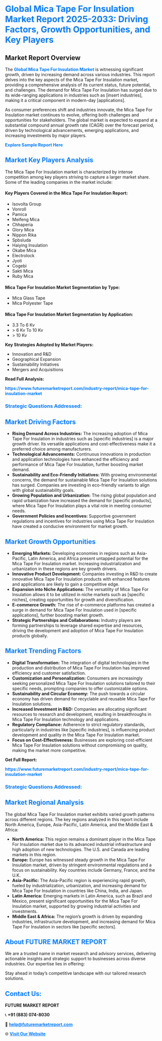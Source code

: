 <h1 style="color: #007BFF;">Global Mica Tape For Insulation Market Report 2025-2033: Driving Factors, Growth Opportunities, and Key Players</h1>

<section id="overview">
<h2>Market Report Overview</h2>
<p>The <a href="https://www.futuremarketreport.com/industry-report/mica-tape-for-insulation-market" style="color: #007BFF; text-decoration: none;"><strong>Global Mica Tape For Insulation Market</strong></a> is witnessing significant growth, driven by increasing demand across various industries. This report delves into the key aspects of the Mica Tape For Insulation market, providing a comprehensive analysis of its current status, future potential, and challenges. The demand for Mica Tape For Insulation has surged due to its wide-ranging applications in industries such as [insert industries], making it a critical component in modern-day [applications].</p>
<p>As consumer preferences shift and industries innovate, the Mica Tape For Insulation market continues to evolve, offering both challenges and opportunities for stakeholders. The global market is expected to expand at a substantial compound annual growth rate (CAGR) over the forecast period, driven by technological advancements, emerging applications, and increasing investments by major players.</p>
</section>

<section id="overview">
<p><a href="https://www.futuremarketreport.com/request-sample/reportId=30411" style="color: #007BFF; text-decoration: none;"><strong>Explore Sample Report Here</strong></a></p>
</section>

<section id="key-players">
<h2 style="color: #007BFF;">Market Key Players Analysis</h2>
<p>The Mica Tape For Insulation market is characterized by intense competition among key players striving to capture a larger market share. Some of the leading companies in the market include:</p>
<h4>Key Players Covered in the Mica Tape For Insulation Report:</h4>
<ul><li>Isovolta Group</li><li>Vonroll</li><li>Pamica</li><li>Meifeng Mica</li><li>Chhaperia</li><li>Glory Mica</li><li>Nippon Rika</li><li>Spbsluda</li><li>Haiying Insulation</li><li>Okabe Mica</li><li>Electrolock</li><li>Jyoti</li><li>Cogebi</li><li>Sakti Mica</li><li>Ruby Mica</li></ul>
<h4>Mica Tape For Insulation Market Segmentation by Type:</h4>
<ul><li>Mica Glass Tape</li><li>Mica Polyester Tape</li></ul>

<h4>Mica Tape For Insulation Market Segmentation by Application:</h4>
<ul><li>3.3 To 6 Kv</li><li>&gt; 6 Kv To 10 Kv</li><li>&gt; 10 Kv</li></ul>
<p><strong>Key Strategies Adopted by Market Players:</strong></p>
<ul>
<li>Innovation and R&D</li>
<li>Geographical Expansion</li>
<li>Sustainability Initiatives</li>
<li>Mergers and Acquisitions</li>
</ul>
</section>

<section>
<p><strong>Read Full Analysis: </strong></p><a href="https://www.futuremarketreport.com/industry-report/mica-tape-for-insulation-market" style="color: #007BFF; text-decoration: none;"><strong>https://www.futuremarketreport.com/industry-report/mica-tape-for-insulation-market</strong></a>
<h3 style="color: #007BFF;">Strategic Questions Addressed:</h3>
</section>

<section id="driving-factors">
<h2 style="color: #007BFF;">Market Driving Factors</h2>
<ul>
<li><strong>Rising Demand Across Industries:</strong> The increasing adoption of Mica Tape For Insulation in industries such as [specific industries] is a major growth driver. Its versatile applications and cost-effectiveness make it a preferred choice among manufacturers.</li>
<li><strong>Technological Advancements:</strong> Continuous innovations in production and application technologies have enhanced the efficiency and performance of Mica Tape For Insulation, further boosting market demand.</li>
<li><strong>Sustainability and Eco-Friendly Initiatives:</strong> With growing environmental concerns, the demand for sustainable Mica Tape For Insulation solutions has surged. Companies are investing in eco-friendly variants to align with global sustainability goals.</li>
<li><strong>Growing Population and Urbanization:</strong> The rising global population and rapid urbanization have increased the demand for [specific products], where Mica Tape For Insulation plays a vital role in meeting consumer needs.</li>
<li><strong>Government Policies and Incentives:</strong> Supportive government regulations and incentives for industries using Mica Tape For Insulation have created a conducive environment for market growth.</li>
</ul>
</section>

<section id="growth-opportunities">
<h2 style="color: #007BFF;">Market Growth Opportunities</h2>
<ul>
<li><strong>Emerging Markets:</strong> Developing economies in regions such as Asia-Pacific, Latin America, and Africa present untapped potential for the Mica Tape For Insulation market. Increasing industrialization and urbanization in these regions are key growth drivers.</li>
<li><strong>Innovative Product Development:</strong> Companies investing in R&D to create innovative Mica Tape For Insulation products with enhanced features and applications are likely to gain a competitive edge.</li>
<li><strong>Expansion into Niche Applications:</strong> The versatility of Mica Tape For Insulation allows it to be utilized in niche markets such as [specific niches], creating opportunities for growth and diversification.</li>
<li><strong>E-commerce Growth:</strong> The rise of e-commerce platforms has created a surge in demand for Mica Tape For Insulation used in [specific applications], further boosting market growth.</li>
<li><strong>Strategic Partnerships and Collaborations:</strong> Industry players are forming partnerships to leverage shared expertise and resources, driving the development and adoption of Mica Tape For Insulation products globally.</li>
</ul>
</section>

<section id="trending-factors">
<h2 style="color: #007BFF;">Market Trending Factors</h2>
<ul>
<li><strong>Digital Transformation:</strong> The integration of digital technologies in the production and distribution of Mica Tape For Insulation has improved efficiency and customer satisfaction.</li>
<li><strong>Customization and Personalization:</strong> Consumers are increasingly seeking personalized Mica Tape For Insulation solutions tailored to their specific needs, prompting companies to offer customizable options.</li>
<li><strong>Sustainability and Circular Economy:</strong> The push towards a circular economy has driven demand for recyclable and reusable Mica Tape For Insulation solutions.</li>
<li><strong>Increased Investment in R&D:</strong> Companies are allocating significant resources to research and development, resulting in breakthroughs in Mica Tape For Insulation technology and applications.</li>
<li><strong>Regulatory Compliance:</strong> Adherence to strict regulatory standards, particularly in industries like [specific industries], is influencing product development and quality in the Mica Tape For Insulation market.</li>
<li><strong>Focus on Cost-Effectiveness:</strong> Businesses are exploring cost-efficient Mica Tape For Insulation solutions without compromising on quality, making the market more competitive.</li>
</ul>
</section>

<section>
<p><strong>Get Full Report: </strong></p><a href="https://www.futuremarketreport.com/industry-report/mica-tape-for-insulation-market" style="color: #007BFF; text-decoration: none;"><strong>https://www.futuremarketreport.com/industry-report/mica-tape-for-insulation-market</strong></a>
<h3 style="color: #007BFF;">Strategic Questions Addressed:</h3>
</section>


<section id="regional-analysis">
<h2 style="color: #007BFF;">Market Regional Analysis</h2>
<p>The global Mica Tape For Insulation market exhibits varied growth patterns across different regions. The key regions analyzed in this report include North America, Europe, Asia-Pacific, Latin America, and the Middle East & Africa:</p>
<ul>
<li><strong>North America:</strong> This region remains a dominant player in the Mica Tape For Insulation market due to its advanced industrial infrastructure and high adoption of new technologies. The U.S. and Canada are leading markets in this region.</li>
<li><strong>Europe:</strong> Europe has witnessed steady growth in the Mica Tape For Insulation market, driven by stringent environmental regulations and a focus on sustainability. Key countries include Germany, France, and the U.K.</li>
<li><strong>Asia-Pacific:</strong> The Asia-Pacific region is experiencing rapid growth, fueled by industrialization, urbanization, and increasing demand for Mica Tape For Insulation in countries like China, India, and Japan.</li>
<li><strong>Latin America:</strong> Emerging markets in Latin America, such as Brazil and Mexico, present significant opportunities for the Mica Tape For Insulation market, supported by growing industrial activities and investments.</li>
<li><strong>Middle East & Africa:</strong> The region’s growth is driven by expanding industries, infrastructure development, and increasing demand for Mica Tape For Insulation in sectors like [specific sectors].</li>
</ul>
</section>

<footer>
<h2 style="color: #007BFF;">About FUTURE MARKET REPORT</h2>
<p>We are a trusted name in market research and advisory services, delivering actionable insights and strategic support to businesses across diverse industries. Our expertise lies in offering:</p>

<p>Stay ahead in today’s competitive landscape with our tailored research solutions.</p>

<h2 style="color: #007BFF;">Contact Us:</h2>
<p><strong>FUTURE MARKET REPORT</strong></p>
<p>📞 <strong>+91 (883) 074-8030</strong></p>
<p>📧 <strong><a href="mailto:help@futuremarketreport.com" style="color: #007BFF;">help@futuremarketreport.com</a></strong></p>
<p>🌐 <strong><a href="https://www.futuremarketreport.com/" style="color: #007BFF;">Visit Our Website</a></strong></p>
</footer>